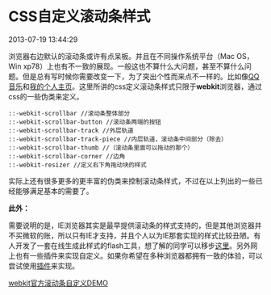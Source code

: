 # CSS自定义滚动条样式
2013-07-19 13:44:29


浏览器右边默认的滚动条或许有点呆板。并且在不同操作系统平台（Mac OS，Win xp78）上也有不一致的展现。一般这也不算什么大问题，甚至不算什么问题。但是总有写时候你需要改变一下，为了突出个性而来点不一样的。比如像[QQ音乐](http://y.qq.com/ "QQ音乐")和[我的个人主页](http://huangyang.me "huangyang.me")。这里所讲的css定义滚动条样式只限于**webkit**浏览器，通过css的一些伪类来定义。

    ::-webkit-scrollbar //滚动条整体部分
    ::-webkit-scrollbar-button //滚动条两端的按钮
    ::-webkit-scrollbar-track //外层轨道
    ::-webkit-scrollbar-track-piece //内层轨道，滚动条中间部分（除去）
    ::-webkit-scrollbar-thumb //（滚动条里面可以拖动的那个）
    ::-webkit-scrollbar-corner //边角
    ::-webkit-resizer //定义右下角拖动块的样式

实际上还有很多更多的更丰富的伪类来控制滚动条样式，不过在以上列出的一些已经能够满足基本的需要了。

**此外：**

需要说明的是，IE浏览器其实是最早提供滚动条的样式支持的，但是其他浏览器并不买微软的账，所以只有IE才支持，并且个人以为IE那套实现的样式比较丑陋。有人开发了一套在线生成此样式的flash工具，想了解的同学可以移步[这里](http://www.dengjie.com/temp/scroller.swf)。另外网上也有一些插件来实现自定义。如果你希望在多种浏览器都拥有一致的体验，可以尝试使用[插件](http://www.jqueryrain.com/2012/07/jquery-scrollbar-plugin-examples/ "20 jQuery Scrollbar plugin with examples")来实现。

[webkit官方滚动条自定义DEMO](http://trac.webkit.org/export/41842/trunk/LayoutTests/scrollbars/overflow-scrollbar-combinations.html "webkit官方滚动条自定义DEMO")